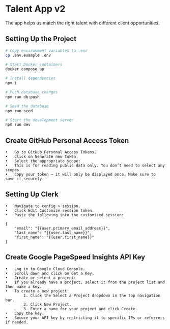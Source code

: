 # Talent App v2

The app helps us match the right talent with different client opportunities.

## Setting Up the Project

```sh
# Copy environment variables to .env
cp .env.example .env

# Start Docker containers
docker compose up

# Install dependencies
npm i

# Push database changes
npm run db:push

# Seed the database
npm run seed

# Start the development server
npm run dev
```

## Create GitHub Personal Access Token

    •	Go to GitHub Personal Access Tokens.
    •	Click on Generate new token.
    •	Select the appropriate scope:
    •	This is for reading public data only. You don’t need to select any scopes.
    •	Copy your token – it will only be displayed once. Make sure to save it securely.

## Setting Up Clerk

    •	Navigate to config > session.
    •	Click Edit Customize session token.
    •	Paste the following into the customized session:

```
{
	"email": "{{user.primary_email_address}}",
	"last_name": "{{user.last_name}}",
	"first_name": "{{user.first_name}}"
}
```

## Create Google PageSpeed Insights API Key

    •	Log in to Google Cloud Console.
    •	Scroll down and click on Get a Key.
    •	Create or select a project:
    •	If you already have a project, select it from the project list and then make a key.
    •	To create a new project:
            1. Click the Select a Project dropdown in the top navigation bar.
            2. Click New Project.
            3. Enter a name for your project and click Create.
    •	Copy the key.
    •	Secure your API key by restricting it to specific IPs or referrers if needed.
